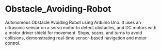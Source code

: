 # Obstacle_Avoiding-Robot
Autonomous Obstacle Avoiding Robot using Arduino Uno. It uses an ultrasonic sensor on a servo motor to detect obstacles, and DC motors with a motor driver shield for movement. Stops, scans, and turns to avoid collisions, demonstrating real-time sensor-based navigation and motor control.
